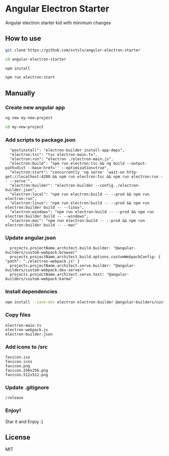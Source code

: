 # Angular Electron Starter

Angular electron starter kid with minimum changes

## How to use

```sh
git clone https://github.com/svtslv/angular-electron-starter
```

```sh
cd angular-electron-starter
```

```sh
npm install
```

```sh
npm run electron:start
```

## Manually

### Create new angular app

```sh
ng new my-new-project
```

```sh
cd my-new-project
```

### Add scripts to package.json

```
  "postinstall": "electron-builder install-app-deps",
  "electron:tsc": "tsc electron-main.ts",
  "electron:run": "electron ./electron-main.js",
  "electron:build": "npm run electron:tsc && ng build --output-path=dist --base-href='' --optimization=true",
  "electron:start": "concurrently 'ng serve' 'wait-on http-get://localhost:4200 && npm run electron:tsc && npm run electron:run -- --serve'",
  "electron:builder": "electron-builder --config ./electron-builder.json",
  "electron:local": "npm run electron:build -- --prod && npm run electron:run",
  "electron:linux": "npm run electron:build -- --prod && npm run electron:builder build -- --linux",
  "electron:windows": "npm run electron:build -- --prod && npm run electron:builder build -- --windows",
  "electron:mac": "npm run electron:build -- --prod && npm run electron:builder build -- --mac"
```

### Update angular.json

```
  projects.projectName.architect.build.builder: "@angular-builders/custom-webpack:browser"
  projects.projectName.architect.build.options.customWebpackConfig: { "path": "./electron-webpack.js" }
  projects.projectName.architect.serve.builder: "@angular-builders/custom-webpack:dev-server"
  projects.projectName.architect.serve.test: "@angular-builders/custom-webpack:karma"
```

### Install dependencies

```sh
npm install --save-dev electron electron-builder @angular-builders/custom-webpack wait-on concurrently
```

### Copy files

```
electron-main.ts
electron-webpack.js
electron-builder.json
```

### Add icons to /src

```
favicon.ico 
favicon.icns 
favicon.png 
favicon.256x256.png 
favicon.512x512.png
```

### Update .gitignore

```
/release
```

### Enjoy!

Star it and Enjoy :)

## License

MIT

